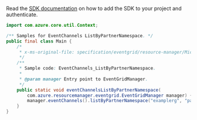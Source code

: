 Read the [SDK documentation](https://github.com/Azure/azure-sdk-for-java/blob/azure-resourcemanager-eventgrid_1.2.0-beta.1/sdk/eventgrid/azure-resourcemanager-eventgrid/README.md) on how to add the SDK to your project and authenticate.

```java
import com.azure.core.util.Context;

/** Samples for EventChannels ListByPartnerNamespace. */
public final class Main {
    /*
     * x-ms-original-file: specification/eventgrid/resource-manager/Microsoft.EventGrid/preview/2021-10-15-preview/examples/EventChannels_ListByPartnerNamespace.json
     */
    /**
     * Sample code: EventChannels_ListByPartnerNamespace.
     *
     * @param manager Entry point to EventGridManager.
     */
    public static void eventChannelsListByPartnerNamespace(
        com.azure.resourcemanager.eventgrid.EventGridManager manager) {
        manager.eventChannels().listByPartnerNamespace("examplerg", "partnerNamespace123", null, null, Context.NONE);
    }
}
```
